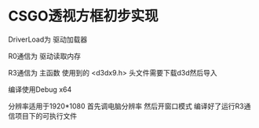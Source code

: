 # CSGO透视方框初步实现

DriverLoad为 驱动加载器

R0通信为 驱动读取内存

R3通信为 主函数 使用到的 <d3dx9.h> 头文件需要下载d3d然后导入

编译使用Debug x64

分辨率适用于1920*1080 首先调电脑分辨率 然后开窗口模式 编译好了运行R3通信项目下的可执行文件
